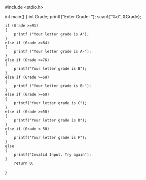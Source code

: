#include <stdio.h>

int main()
{
    int Grade;
    printf("Enter Grade: ");
    scanf("%d", &Grade);
    
    if (Grade >=91)
    {
        printf ("Your letter grade is A");
    }
    else if (Grade >=84)
    {
        printf ("Your letter grade is A-");
    }
    else if (Grade >=76)
    {
        printf("Your letter grade is B");
    }
    else if (Grade >=68)
    {
        printf ("Your letter grade is B-");
    }
    else if (Grade >=60)
    {
        printf("Your letter grade is C");
    }
    else if (Grade >=50)
    {
        printf("Your letter grade is D");
    }
    else if (Grade < 50)
    {
        printf("Your letter grade is F");
    }
    else
    {
        printf("Invalid Input. Try again");
    }
        return 0;
}
